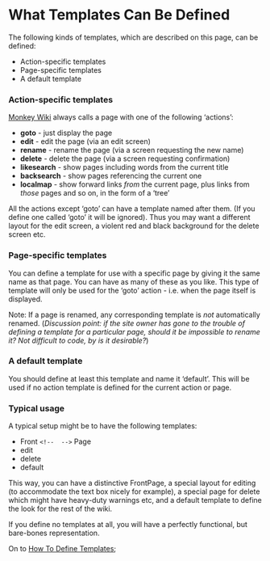 What Templates Can Be Defined
=============================

The following kinds of templates, which are described on this page, can be defined:

-   Action-specific templates
-   Page-specific templates
-   A default template

### Action-specific templates

<a href="/MonkeyWiki/MonkeyWiki.html" class="wikilink">Monkey Wiki</a> always calls a page with one of the following ‘actions’:

-   **goto** - just display the page
-   **edit** - edit the page (via an edit screen)
-   **rename** - rename the page (via a screen requesting the new name)
-   **delete** - delete the page (via a screen requesting confirmation)
-   **likesearch** - show pages including words from the current title
-   **backsearch** - show pages referencing the current one
-   **localmap** - show forward links *from* the current page, plus links from *those* pages and so on, in the form of a ‘tree’

All the actions except ‘goto’ can have a template named after them. (If you define one called ‘goto’ it will be ignored). Thus you may want a different layout for the edit screen, a violent red and black background for the delete screen etc.

### Page-specific templates

You can define a template for use with a specific page by giving it the same name as that page. You can have as many of these as you like. This type of template will only be used for the ‘goto’ action - i.e. when the page itself is displayed.

Note: If a page is renamed, any corresponding template is *not* automatically renamed. (*Discussion point: if the site owner has gone to the trouble of defining a template for a particular page, should it be impossible to rename it? Not difficult to code, by is it desirable?*)

### A default template

You should define at least this template and name it ‘default’. This will be used if no action template is defined for the current action or page.

### Typical usage

A typical setup might be to have the following templates:

-   Front `<!--  -->` Page
-   edit
-   delete
-   default

This way, you can have a distinctive Front<!--  -->Page, a special layout for editing (to accommodate the text box nicely for example), a special page for delete which might have heavy-duty warnings etc, and a default template to define the look for the rest of the wiki.

If you define no templates at all, you will have a perfectly functional, but bare-bones representation.

On to <a href="/MonkeyWiki/HowToDefineTemplates.html" class="wikilink">How To Define Templates</a>;
